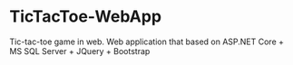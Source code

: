 # TicTacToe-WebApp
Tic-tac-toe game in web. Web application that based on ASP.NET Core + MS SQL Server + JQuery + Bootstrap
